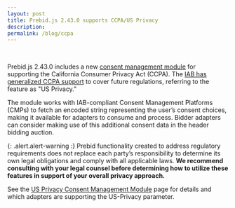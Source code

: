 ```yaml
---
layout: post
title: Prebid.js 2.43.0 supports CCPA/US Privacy
description:
permalink: /blog/ccpa
---
```



<br>

Prebid.js 2.43.0 includes a new [consent management module](/dev-docs/modules/consentManagementUsp.html) for supporting the California Consumer Privacy Act (CCPA). The [IAB has generalized CCPA support](https://www.iab.com/guidelines/ccpa-framework/) to cover future regulations, referring to the feature as "US Privacy."

The module works with IAB-compliant Consent Management Platforms (CMPs) to fetch an encoded string representing the user’s consent choices, making it available for adapters to consume and process.
Bidder adapters can consider making use of this additional consent data in the header bidding auction.

{: .alert.alert-warning :}
Prebid functionality created to address regulatory requirements does not replace each party’s responsibility to determine its own legal obligations and comply with all applicable laws.
**We recommend consulting with your legal counsel before determining how to utilize these features in support of your overall privacy approach.**

See the [US Privacy Consent Management Module](/dev-docs/modules/consentManagementUsp.html) page for details and which adapters are supporting the US-Privacy parameter.
